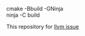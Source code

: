 cmake -Bbuild -GNinja  
ninja -C build

This repository for [llvm issue](https://github.com/llvm/llvm-project/issues/129385)

